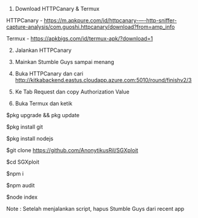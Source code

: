 1. Download HTTPCanary & Termux

HTTPCanary - https://m.apkpure.com/id/httpcanary-—-http-sniffer-capture-analysis/com.guoshi.httpcanary/download?from=amp_info

Termux - https://apkbigs.com/id/termux-apk/?download=1

2. Jalankan HTTPCanary

3. Mainkan Stumble Guys sampai menang

4. Buka HTTPCanary dan cari http://kitkabackend.eastus.cloudapp.azure.com:5010/round/finishv2/3

5. Ke Tab Request dan copy Authorization Value

6. Buka Termux dan ketik

$pkg upgrade && pkg update

$pkg install git

$pkg install nodejs

$git clone https://github.com/AnonytikusRil/SGXploit

$cd SGXploit

$npm i

$npm audit

$node index

Note : Setelah menjalankan script, hapus Stumble Guys dari recent app

